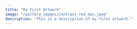 ```yaml
---
title: "My First Artwork"
image: "/gallery_images/contrast_red_man.jpeg"
description: "This is a description of my first artwork."
---
```

